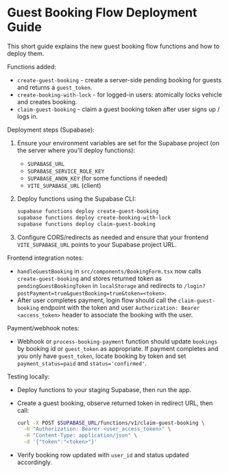 # Guest Booking Flow Deployment Guide

This short guide explains the new guest booking flow functions and how to deploy them.

Functions added:
- `create-guest-booking` - create a server-side pending booking for guests and returns a `guest_token`.
- `create-booking-with-lock` - for logged-in users: atomically locks vehicle and creates booking.
- `claim-guest-booking` - claim a guest booking token after user signs up / logs in.

Deployment steps (Supabase):
1. Ensure your environment variables are set for the Supabase project (on the server where you'll deploy functions):
   - `SUPABASE_URL`
   - `SUPABASE_SERVICE_ROLE_KEY`
   - `SUPABASE_ANON_KEY` (for some functions if needed)
   - `VITE_SUPABASE_URL` (client)
2. Deploy functions using the Supabase CLI:

   ```bash
   supabase functions deploy create-guest-booking
   supabase functions deploy create-booking-with-lock
   supabase functions deploy claim-guest-booking
   ```

3. Configure CORS/redirects as needed and ensure that your frontend `VITE_SUPABASE_URL` points to your Supabase project URL.

Frontend integration notes:
- `handleGuestBooking` in `src/components/BookingForm.tsx` now calls `create-guest-booking` and stores returned token as `pendingGuestBookingToken` in `localStorage` and redirects to `/login?postPayment=true&guestBooking=true&token=<token>`.
- After user completes payment, login flow should call the `claim-guest-booking` endpoint with the token and user `Authorization: Bearer <access_token>` header to associate the booking with the user.

Payment/webhook notes:
- Webhook or `process-booking-payment` function should update `bookings` by booking id or `guest_token` as appropriate. If payment completes and you only have `guest_token`, locate booking by token and set `payment_status=paid` and `status='confirmed'`.

Testing locally:
- Deploy functions to your staging Supabase, then run the app.
- Create a guest booking, observe returned token in redirect URL, then call:

  ```bash
  curl -X POST $SUPABASE_URL/functions/v1/claim-guest-booking \
    -H "Authorization: Bearer <user_access_token>" \
    -H "Content-Type: application/json" \
    -d '{"token":"<token>"}'
  ```

- Verify booking row updated with `user_id` and status updated accordingly.

